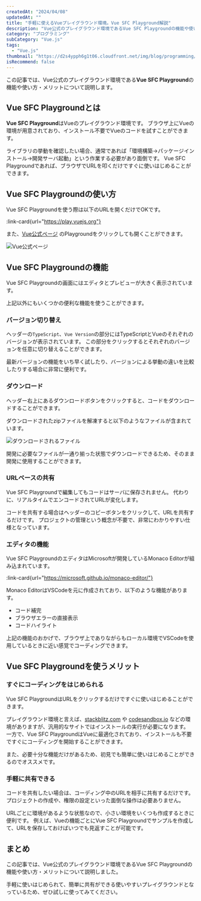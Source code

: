 ```yaml
---
createdAt: "2024/04/08"
updatedAt: ""
title: "手軽に使えるVueプレイグラウンド環境。Vue SFC Playground解説"
description: "Vue公式のプレイグラウンド環境であるVue SFC Playgroundの機能や使い方・メリットについて説明します。"
category: "プログラミング"
subCategory: "Vue.js"
tags:
  - "Vue.js"
thumbnail: "https://d2s4ypph6g1t06.cloudfront.net/img/blog/programming/vue-define-model/vue.png"
isRecommend: false
---
```


この記事では、Vue公式のプレイグラウンド環境である**Vue SFC Playground**の機能や使い方・メリットについて説明します。

## Vue SFC Playgroundとは

**Vue SFC Playground**はVueのプレイグラウンド環境です。
ブラウザ上にVueの環境が用意されており、インストール不要でVueのコードを試すことができます。

ライブラリの挙動を確認したい場合、通常であれば「環境構築→パッケージインストール→開発サーバ起動」という作業する必要があり面倒です。
Vue SFC Playgroundであれば、ブラウザでURLを叩くだけですぐに使いはじめることができます。

## Vue SFC Playgroundの使い方

Vue SFC Playgroundを使う際は以下のURLを開くだけでOKです。

:link-card{url="https://play.vuejs.org"}

また、[Vue公式ページ](https://vuejs.org/) のPlaygroundをクリックしても開くことができます。

![Vue公式ページ](https://d2s4ypph6g1t06.cloudfront.net/img/blog/programming/vue-playground/vue-playground.png)

## Vue SFC Playgroundの機能

Vue SFC Playgroundの画面にはエディタとプレビューが大きく表示されています。

上記以外にもいくつかの便利な機能を使うことができます。

### バージョン切り替え

ヘッダーの`TypeScript`、`Vue Version`の部分にはTypeScriptとVueのそれぞれのバージョンが表示されています。
この部分をクリックするとそれぞれのバージョンを任意に切り替えることができます。

最新バージョンの機能をいち早く試したり、バージョンによる挙動の違いを比較したりする場合に非常に便利です。

### ダウンロード

ヘッダー右上にあるダウンロードボタンをクリックすると、コードをダウンロードすることができます。

ダウンロードされたzipファイルを解凍すると以下のようなファイルが含まれています。

![ダウンロードされるファイル](https://d2s4ypph6g1t06.cloudfront.net/img/blog/programming/vue-playground/download.png)

開発に必要なファイルが一通り揃った状態でダウンロードできるため、そのまま開発に使用することができます。

### URLベースの共有

Vue SFC Playgroundで編集してもコードはサーバに保存されません。
代わりに、リアルタイムでエンコードされてURLが変化します。

コードを共有する場合はヘッダーのコピーボタンをクリックして、URLを共有するだけです。
プロジェクトの管理という概念が不要で、非常にわかりやすい仕様となっています。

### エディタの機能

Vue SFC PlaygroundのエディタはMicrosoftが開発しているMonaco Editorが組み込まれています。

:link-card{url="https://microsoft.github.io/monaco-editor/"}

Monaco EditorはVSCodeを元に作成されており、以下のような機能があります。

- コード補完
- ブラウザエラーの直接表示
- コードハイライト

上記の機能のおかげで、ブラウザ上でありながらもローカル環境でVSCodeを使用しているときに近い感覚でコーディングできます。

## Vue SFC Playgroundを使うメリット

### すぐにコーディングをはじめられる

Vue SFC PlaygroundはURLをクリックするだけですぐに使いはじめることができます。

プレイグラウンド環境と言えば、[stackblitz.com](http://stackblitz.com/) や [codesandbox.io](http://codesandbox.io/) などの環境がありますが、汎用的なサイトではインストールの実行が必要になります。
一方で、Vue SFC PlaygroundはVueに最適化されており、インストールも不要ですぐにコーディングを開始することができます。

また、必要十分な機能だけがあるため、初見でも簡単に使いはじめることができるのでオススメです。

### 手軽に共有できる

コードを共有したい場合は、コーディング中のURLを相手に共有するだけです。
プロジェクトの作成や、権限の設定といった面倒な操作は必要ありません。

URLごとに環境があるような状態なので、小さい環境をいくつも作成するときに便利です。
例えば、Vueの機能ごとにVue SFC Playgroundでサンプルを作成して、URLを保存しておけばいつでも見返すことが可能です。

## まとめ

この記事では、Vue公式のプレイグラウンド環境であるVue SFC Playgroundの機能や使い方・メリットについて説明しました。

手軽に使いはじめられて、簡単に共有ができる使いやすいプレイグラウンドとなっているため、ぜひ試しに使ってみてください。

